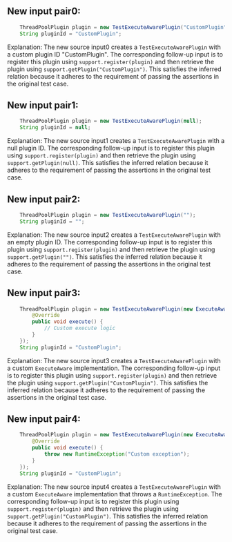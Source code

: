 ## New input pair0:
```java
    ThreadPoolPlugin plugin = new TestExecuteAwarePlugin("CustomPlugin");
    String pluginId = "CustomPlugin";
```
Explanation: The new source input0 creates a `TestExecuteAwarePlugin` with a custom plugin ID "CustomPlugin". The corresponding follow-up input is to register this plugin using `support.register(plugin)` and then retrieve the plugin using `support.getPlugin("CustomPlugin")`. This satisfies the inferred relation because it adheres to the requirement of passing the assertions in the original test case.

## New input pair1:
```java
    ThreadPoolPlugin plugin = new TestExecuteAwarePlugin(null);
    String pluginId = null;
```
Explanation: The new source input1 creates a `TestExecuteAwarePlugin` with a null plugin ID. The corresponding follow-up input is to register this plugin using `support.register(plugin)` and then retrieve the plugin using `support.getPlugin(null)`. This satisfies the inferred relation because it adheres to the requirement of passing the assertions in the original test case.

## New input pair2:
```java
    ThreadPoolPlugin plugin = new TestExecuteAwarePlugin("");
    String pluginId = "";
```
Explanation: The new source input2 creates a `TestExecuteAwarePlugin` with an empty plugin ID. The corresponding follow-up input is to register this plugin using `support.register(plugin)` and then retrieve the plugin using `support.getPlugin("")`. This satisfies the inferred relation because it adheres to the requirement of passing the assertions in the original test case.

## New input pair3:
```java
    ThreadPoolPlugin plugin = new TestExecuteAwarePlugin(new ExecuteAware() {
        @Override
        public void execute() {
            // Custom execute logic
        }
    });
    String pluginId = "CustomPlugin";
```
Explanation: The new source input3 creates a `TestExecuteAwarePlugin` with a custom `ExecuteAware` implementation. The corresponding follow-up input is to register this plugin using `support.register(plugin)` and then retrieve the plugin using `support.getPlugin("CustomPlugin")`. This satisfies the inferred relation because it adheres to the requirement of passing the assertions in the original test case.

## New input pair4:
```java
    ThreadPoolPlugin plugin = new TestExecuteAwarePlugin(new ExecuteAware() {
        @Override
        public void execute() {
            throw new RuntimeException("Custom exception");
        }
    });
    String pluginId = "CustomPlugin";
```
Explanation: The new source input4 creates a `TestExecuteAwarePlugin` with a custom `ExecuteAware` implementation that throws a `RuntimeException`. The corresponding follow-up input is to register this plugin using `support.register(plugin)` and then retrieve the plugin using `support.getPlugin("CustomPlugin")`. This satisfies the inferred relation because it adheres to the requirement of passing the assertions in the original test case.
